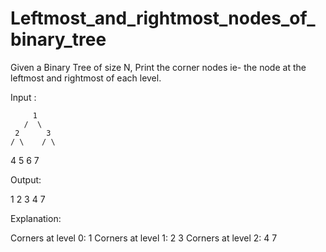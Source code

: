 # Leftmost_and_rightmost_nodes_of_binary_tree

Given a Binary Tree of size N, Print the corner nodes ie- the node at the leftmost and rightmost of each level.

Input :

         1
       /  \
     2      3
    / \    / \
   4   5  6   7    
   
Output: 

1 2 3 4 7

Explanation:

Corners at level 0: 1
Corners at level 1: 2 3
Corners at level 2: 4 7
